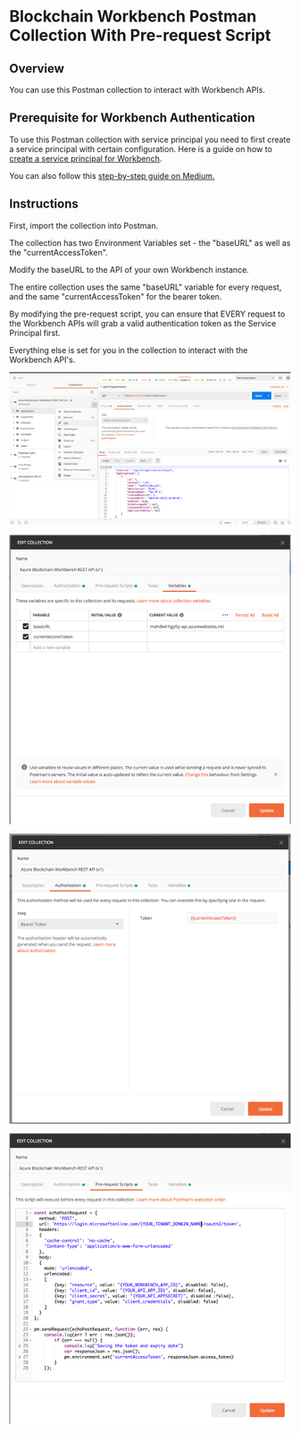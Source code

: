# Blockchain Workbench Postman Collection With Pre-request Script

## Overview
You can use this Postman collection to interact with Workbench APIs. 

## Prerequisite for Workbench Authentication
To use this Postman collection with service principal you need to first create a service principal with certain configuration. Here is a guide on how to [create a service principal for Workbench](../../scripts/workbench-serviceprincipal). 

You can also follow this [step-by-step guide on Medium.](https://medium.com/@malirezaie/how-to-enable-programmatic-interaction-with-azure-blockchain-workbench-apis-56c0d95c79c0)

## Instructions

First, import the collection into Postman. 

The collection has two Environment Variables set - the "baseURL" as well as the "currentAccessToken".

Modify the baseURL to the API of your own Workbench instance. 

The entire collection uses the same "baseURL" variable for every request, and the same "currentAccessToken" for the bearer token.

By modifying the pre-request script, you can ensure that EVERY request to the Workbench APIs will grab a valid authentication token as the Service Principal first. 

Everything else is set for you in the collection to interact with the Workbench API's. 

![](images/edit_collection.png)

![](images/edit_baseURL.png)

![](images/edit_token.png)

![](images/pre_req_script.png)